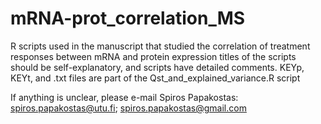 # mRNA-prot_correlation_MS
R scripts used in the manuscript that studied the correlation of treatment responses between mRNA and protein expression
titles of the scripts should be self-explanatory, and scripts have detailed comments.
KEYp, KEYt, and .txt files are part of the Qst_and_explained_variance.R script

If anything is unclear, please e-mail Spiros Papakostas: spiros.papakostas@utu.fi; spiros.papakostas@gmail.com
